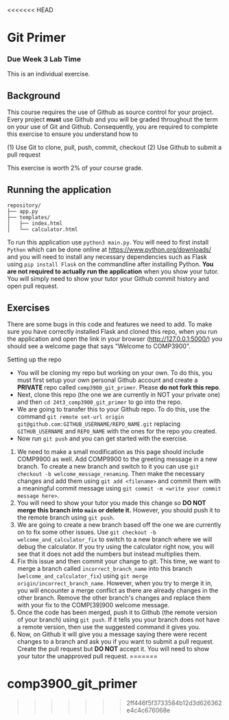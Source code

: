 <<<<<<< HEAD
# Git Primer

### Due Week 3 Lab Time

This is an individual exercise.

## Background

This course requires the use of Github as source control for your project. Every project **must** use Github and you will be graded throughout the term on your use of Git and Github. Consequently, you are required to complete this exercise to ensure you understand how to

(1) Use Git to clone, pull, push, commit, checkout
(2) Use Github to submit a pull request

This exercise is worth 2% of your course grade.

## Running the application

```
repository/
├── app.py
├── templates/
│   ├── index.html
│   └── calculator.html
```

To run this application use `python3 main.py`. You will need to first install `Python` which can be done online at https://www.python.org/downloads/ and you will need to install any necessary dependencies such as Flask using `pip install Flask` on the commandline after installing Python. **You are not required to actually run the application** when you show your tutor. You will simply need to show your tutor your Github commit history and open pull request.

## Exercises

There are some bugs in this code and features we need to add. To make sure you have correctly installed Flask and cloned this repo, when you run the application and open the link in your browser (http://127.0.0.1:5000/) you should see a welcome page that says "Welcome to COMP3900".

Setting up the repo
* You will be cloning my repo but working on your own. To do this, you must first setup your own personal Github account and create a **PRIVATE** repo called `comp3900_git_primer`. Please **do not fork this repo**.
* Next, clone this repo (the one we are currently in NOT your private one) and then `cd 24t3_comp3900_git_primer` to go into the repo.
* We are going to transfer this to your Github repo. To do this, use the command `git remote set-url origin git@github.com:GITHUB_USERNAME/REPO_NAME.git` replacing `GITHUB_USERNAME` and `REPO_NAME` with the ones for the repo you created.
* Now run `git push` and you can get started with the exercise.

1. We need to make a small modification as this page should include COMP9900 as well. Add COMP9900 to the greeting message in a new branch. To create a new branch and switch to it you can use `git checkout -b welcome_message_renaming`. Then make the necessary changes and add them using `git add <filename>` and commit them with a meaningful commit message using `git commit -m <write your commit message here>`.
2. You will need to show your tutor you made this change so **DO NOT merge this branch into `main` or delete it.** However, you should push it to the remote branch using `git push`.
3. We are going to create a new branch based off the one we are currently on to fix some other issues. Use `git checkout -b welcome_and_calculator_fix` to switch to a new branch where we will debug the calculator. If you try using the calculator right now, you will see that it does not add the numbers but instead multiplies them.
4. Fix this issue and then commit your change to git. This time, we want to merge a branch called `incorrect_branch_name` into this branch (`welcome_and_calculator_fix`) using `git merge origin/incorrect_branch_name`. However, when you try to merge it in, you will encounter a merge conflict as there are already changes in the other branch. Remove the other branch's changes and replace them with your fix to the COMP[39]900 welcome message.
5. Once the code has been merged, push it to Github (the remote version of your branch) using `git push`. If it tells you your branch does not have a remote version, then use the suggested command it gives you.
6. Now, on Github it will give you a message saying there were recent changes to a branch and ask you if you want to submit a pull request. Create the pull request but **DO NOT** accept it. You will need to show your tutor the unapproved pull request.
=======
# comp3900_git_primer
>>>>>>> 2ff446f5f3733584b12d3d626362e4c4c676068e

